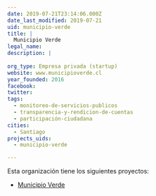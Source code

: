 ```yaml
---
date: 2019-07-21T23:14:06.000Z
date_last_modified: 2019-07-21
uid: municipio-verde
title: |
  Municipio Verde
legal_name: 
description: |
  
org_type: Empresa privada (startup)
website: www.municipioverde.cl
year_founded: 2016
facebook: 
twitter: 
tags:
  - monitoreo-de-servicios-publicos
  - transparencia-y-rendicion-de-cuentas
  - participación-ciudadana
cities: 
  - Santiago
projects_uids:
  - municipio-verde

---
```


Esta organización tiene los siguientes proyectos:

- [Municipio Verde](/proyectos/municipio-verde)
